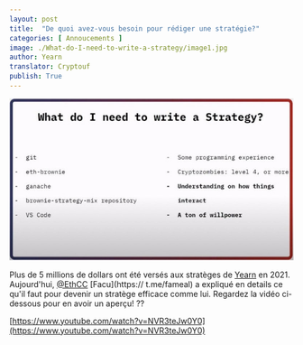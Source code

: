 ```yaml
---
layout: post
title:  "De quoi avez-vous besoin pour rédiger une stratégie?"
categories: [ Annoucements ]
image: ./What-do-I-need-to-write-a-strategy/image1.jpg
author: Yearn
translator: Cryptouf  
publish: True
---
```


![](image1.jpg) <br>

Plus de 5 millions de dollars ont été versés aux stratèges de [Yearn](https://t.me/yearnupdates) en 2021. Aujourd'hui, [@EthCC](https://twitter.com/EthCC/) [Facu](https:// t.me/fameal) a expliqué en details ce qu'il faut pour devenir un stratège efficace comme lui. Regardez la vidéo ci-dessous pour en avoir un aperçu! ??


[https://www.youtube.com/watch?v=NVR3teJw0Y0](https://www.youtube.com/watch?v=NVR3teJw0Y0)
